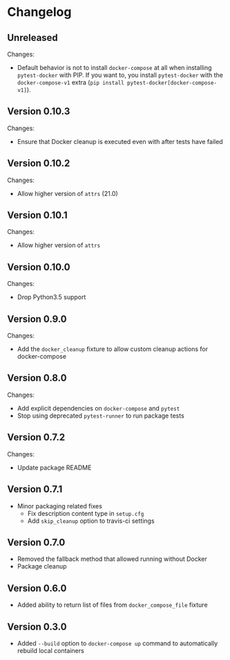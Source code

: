 # Changelog

## Unreleased
Changes:
- Default behavior is not to install `docker-compose` at all when
  installing `pytest-docker` with PIP. If you want to, you install
  `pytest-docker` with the `docker-compose-v1` extra (`pip install
  pytest-docker[docker-compose-v1]`).
## Version 0.10.3
Changes:
- Ensure that Docker cleanup is executed even with after tests have failed

## Version 0.10.2
Changes:
- Allow higher version of `attrs` (21.0)

## Version 0.10.1
Changes:
- Allow higher version of `attrs`

## Version 0.10.0
Changes:
- Drop Python3.5 support

## Version 0.9.0
Changes:
- Add the `docker_cleanup` fixture to allow custom cleanup actions for
docker-compose

## Version 0.8.0
Changes:
- Add explicit dependencies on `docker-compose` and `pytest`
- Stop using deprecated `pytest-runner` to run package tests

## Version 0.7.2
Changes:
- Update package README

## Version 0.7.1
- Minor packaging related fixes
	- Fix description content type in `setup.cfg`
	- Add `skip_cleanup` option to travis-ci settings

## Version 0.7.0
- Removed the fallback method that allowed running without Docker
- Package cleanup

## Version 0.6.0
- Added ability to return list of files from `docker_compose_file` fixture

## Version 0.3.0
- Added `--build` option to `docker-compose up` command to automatically
  rebuild local containers
